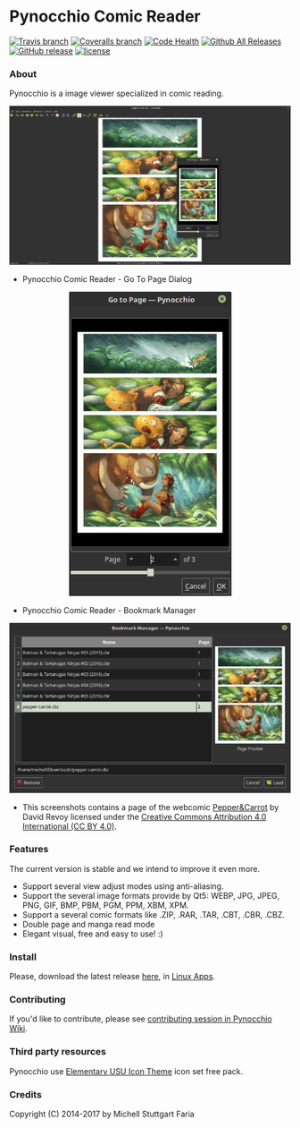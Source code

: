 Pynocchio Comic Reader
==================
[![Travis branch](https://img.shields.io/travis/pynocchio/pynocchio/develop.svg?style=flat-square)](https://travis-ci.org/pynocchio/pynocchio)
[![Coveralls branch](https://img.shields.io/coveralls/pynocchio/pynocchio/develop.svg?style=flat-square)](https://coveralls.io/github/pynocchio/pynocchio?branch=develop)
[![Code Health](https://landscape.io/github/pynocchio/pynocchio/develop/landscape.svg?style=flat-square)](https://landscape.io/github/pynocchio/pynocchio/develop)
[![Github All Releases](https://img.shields.io/github/downloads/pynocchio/pynocchio/total.svg?style=flat-square)](https://github.com/pynocchio/pynocchio/releases)
[![GitHub release](https://img.shields.io/github/release/pynocchio/pynocchio.svg?style=flat-square)](https://github.com/pynocchio/pynocchio/releases/latest)
[![license](https://img.shields.io/github/license/pynocchio/pynocchio.svg?style=flat-square)](https://pt.wikipedia.org/wiki/GNU_General_Public_License)

### About
Pynocchio is a image viewer specialized in comic reading.

<p align="center">
<img src="data/screenshots/screenshot_02.png" alt="Pynocchio Comic Reader - Main Screen">
</p>

* Pynocchio Comic Reader - Go To Page Dialog

<p align="center">
<img src="data/screenshots/screenshot_04.png" alt="Pynocchio Comic Reader - Go To Page Dialog">
</p>

* Pynocchio Comic Reader - Bookmark Manager

<p align="center">
<img src="data/screenshots/screenshot_03.png" alt="Pynocchio Comic Reader - Bookmark Manager">
</p>

* This screenshots contains a page of the webcomic [Pepper&Carrot](https://www.peppercarrot.com/) by David Revoy licensed under the [Creative Commons Attribution 4.0 International (CC BY 4.0)](https://creativecommons.org/licenses/by/4.0/).

### Features

The current version is stable and we intend to improve it even more.

* Support several view adjust modes using anti-aliasing.
* Support the several image formats provide by Qt5: WEBP, JPG, JPEG, PNG, GIF, BMP, PBM, PGM, PPM, XBM, XPM.
* Support a several comic formats like .ZIP, .RAR, .TAR, .CBT, .CBR, .CBZ.
* Double page and manga read mode
* Elegant visual, free and easy to use! :) 

### Install

Please, download the latest release [here](https://github.com/pynocchio/pynocchio/releases/latest), in [Linux Apps](https://www.linux-apps.com/p/1126786).

### Contributing

If you'd like to contribute, please see [contributing session in Pynocchio Wiki](https://github.com/pynocchio/pynocchio/wiki/Contributing).

### Third party resources

Pynocchio use [Elementary USU Icon Theme](https://store.kde.org/content/show.php/elementary+USU?content=148128) icon set free pack.

### Credits

Copyright (C) 2014-2017 by Michell Stuttgart Faria
